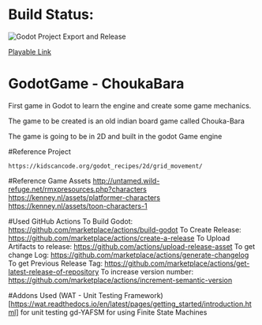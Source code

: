 # Build Status:
![Godot Project Export and Release](https://github.com/mohithsrao/GodotGameChoukaBara/workflows/Godot%20Project%20Export%20and%20Release/badge.svg)

[Playable Link](https://mohithsrao.github.io/GodotGameChoukaBara/)

# GodotGame - ChoukaBara
First game in Godot to learn the engine and create some game mechanics.

The game to be created is an old indian board game called Chouka-Bara 

The game is going to be in 2D and built in the godot Game engine

#Reference Project 

	https://kidscancode.org/godot_recipes/2d/grid_movement/
	
#Reference Game Assets
	http://untamed.wild-refuge.net/rmxpresources.php?characters
	https://kenney.nl/assets/platformer-characters
	https://kenney.nl/assets/toon-characters-1

#Used GitHub Actions
	To Build Godot: https://github.com/marketplace/actions/build-godot
	To Create Release: https://github.com/marketplace/actions/create-a-release
	To Upload Artifacts to release: https://github.com/actions/upload-release-asset
	To get change Log: https://github.com/marketplace/actions/generate-changelog 
	To get Previous Release Tag: https://github.com/marketplace/actions/get-latest-release-of-repository
	To increase version number: https://github.com/marketplace/actions/increment-semantic-version

#Addons Used
	(WAT - Unit Testing Framework)[https://wat.readthedocs.io/en/latest/pages/getting_started/introduction.html] for unit testing
	gd-YAFSM for using Finite State Machines